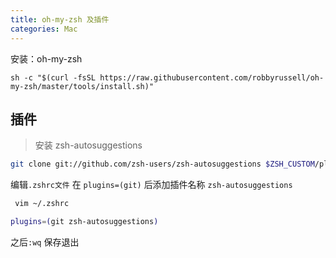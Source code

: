 ```yaml
---
title: oh-my-zsh 及插件
categories: Mac
---
```


安装：oh-my-zsh

```shell
sh -c "$(curl -fsSL https://raw.githubusercontent.com/robbyrussell/oh-my-zsh/master/tools/install.sh)"
```

## 插件

> 安装 zsh-autosuggestions

```bash
git clone git://github.com/zsh-users/zsh-autosuggestions $ZSH_CUSTOM/plugins/zsh-autosuggestions
```

编辑`.zshrc文件` 在 `plugins=(git)` 后添加插件名称 `zsh-autosuggestions`

```bash
 vim ~/.zshrc
```

```bash
plugins=(git zsh-autosuggestions)
```

之后`:wq` 保存退出
